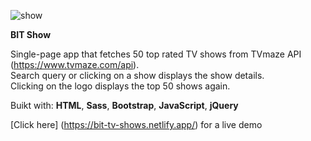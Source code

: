 ![show](https://user-images.githubusercontent.com/116102391/232580351-3f2f7e8f-a0a3-4205-890e-b92645495415.png)

**BIT Show**

Single-page app that fetches 50 top rated TV shows from TVmaze API (https://www.tvmaze.com/api).  
Search query or clicking on a show displays the show details.  
Clicking on the logo displays the top 50 shows again.

Buikt with: **HTML**, **Sass**, **Bootstrap**, **JavaScript**, **jQuery**

[Click here] (https://bit-tv-shows.netlify.app/) for a live demo
